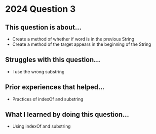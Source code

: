 # 2024 Question 3

## This question is about...
- Create a method of whether if word is in the previous String
- Create a method of the target appears in the beginning of the String

## Struggles with this question...
- I use the wrong substring

## Prior experiences that helped...
- Practices of indexOf and substring

## What I learned by doing this question...
- Using indexOf and substring
